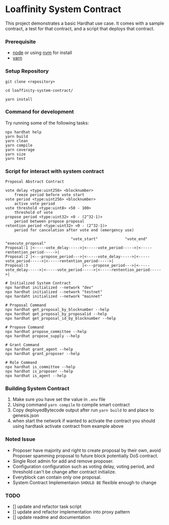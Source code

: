 # Loaffinity System Contract

This project demonstrates a basic Hardhat use case. It comes with a sample contract, a test for that contract, and a script that deploys that contract.

### Prerequisite

- [node](https://nodejs.org/en) or using [nvm](https://github.com/nvm-sh/nvm) for install
- [yarn](https://yarnpkg.com/)

### Setup Repository

```shell
git clone <repository>
```

```shell
cd loaffinity-system-contract/
```

```shell
yarn install
```

### Command for development

Try running some of the following tasks:

``` shell
npx hardhat help
yarn build 
yarn clean
yarn compile
yarn coverage
yarn size
yarn test
```
### Script for interact with system contract


```
Proposal Abstract Contract

vote delay <type:uint256> <blocknumber>
    freeze period before vote start
vote period <type:uint256> <blocknumber>
    active vote period
vote threshold <type:uint8> <50 - 100>
    threshold of vote
propose period <type:uint32> <0 - (2^32-1)>
    period between propose proposal
retention period <type:uint32> <0 - (2^32-1)>
    period for cancelation after vote end (emergency use)

                             "vote_start"            "vote_end"                 "execute_proposal"
Proposal:1 |<-----vote_delay----->|<-----vote_period----->|<-----rentention_period----->|
Proposal:2 |<---propose_period--->|<-----vote_delay----->|<-----vote_period----->|<-----rentention_period----->|
Proposal:3                        |<---propose_period--->|<-----vote_delay----->|<-----vote_period----->|<-----rentention_period----->|
```


``` shell
# Initialized System Contract
npx hardhat initialized --network "dev"
npx hardhat initialized --network "testnet"
npx hardaht initialized --network "mainnet"

# Proposal Command
npx hardhat get_proposal_by_blocknumber --help
npx hardhat get_proposal_by_proposalid --help
npx hardhat get_proposal_id_by_blocknumber --help

# Propose Command
npx hardhat propose_committee --help
npx hardhat propose_supply --help

# Grant Command
npx hardhat grant_agent --help
npx hardhat grant_proposer --help

# Role Command
npx hardhat is_committee --help
npx hardhat is_proposer --help
npx hardhat is_agent --help
```

### Building System Contract
1. Make sure you have set the value in `.env` file
2. Using command `yarn compile` to compile smart contract
3. Copy deployedBytecode output after run `yarn build` to and place to genesis.json
4. when start the network if wanted to activate the contract you should using hardtask activate contract from example above

### Noted Issue
- Proposer have majority and right to create proposal by their own, avoid Proposer spamming proposal to future block potentially DoS contract.
- Single Root admin for add and remove proposer.
- Configuration configuration such as voting delay, voting period, and threshold can't be change after contract initialize.
- Everyblock can contain only one proposal.
- System Contract Implementaion `SHOULD BE` flexible enough to change

### TODO
- [] update and refactor task script
- [] update and refactor implementation into proxy pattern
- [] update readme and documentation
